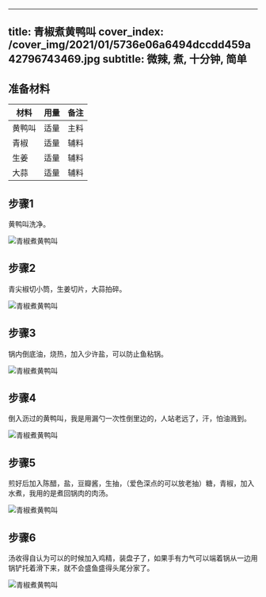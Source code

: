 
---
title: 青椒煮黄鸭叫
cover_index: /cover_img/2021/01/5736e06a6494dccdd459a42796743469.jpg
subtitle: 微辣, 煮, 十分钟, 简单
---

## 准备材料

| 材料     | 用量 | 备注|
| ------- | ----- | --- |
| 黄鸭叫 | 适量| 主料 |
| 青椒 | 适量| 辅料 |
| 生姜 | 适量| 辅料 |
| 大蒜 | 适量| 辅料 |

## 步骤1

黄鸭叫洗净。

![青椒煮黄鸭叫](https://i8.meishichina.com/attachment/recipe/201010/201010210740305.jpg?x-oss-process=style/p320) 

## 步骤2

青尖椒切小筒，生姜切片，大蒜拍碎。

![青椒煮黄鸭叫](https://i8.meishichina.com/attachment/recipe/201010/201010210739083.jpg?x-oss-process=style/p320) 

## 步骤3

锅内倒底油，烧热，加入少许盐，可以防止鱼粘锅。

![青椒煮黄鸭叫](https://i8.meishichina.com/attachment/recipe/201010/201010210740005.jpg?x-oss-process=style/p320) 

## 步骤4

倒入沥过的黄鸭叫，我是用漏勺一次性倒里边的，人站老远了，汗，怕油溅到。

![青椒煮黄鸭叫](https://i8.meishichina.com/attachment/recipe/201010/201010210743113.jpg?x-oss-process=style/p320) 

## 步骤5

煎好后加入陈醋，盐，豆瓣酱，生抽，（爱色深点的可以放老抽）糖，青椒，加入水煮，我用的是煮回锅肉的肉汤。

![青椒煮黄鸭叫](https://i8.meishichina.com/attachment/recipe/201010/201010210745413.jpg?x-oss-process=style/p320) 

## 步骤6

汤收得自认为可以的时候加入鸡精，装盘子了，如果手有力气可以端着锅从一边用锅铲托着滑下来，就不会盛鱼盛得头尾分家了。

![青椒煮黄鸭叫](https://i8.meishichina.com/attachment/recipe/201010/201010210747288.jpg?x-oss-process=style/p320) 

